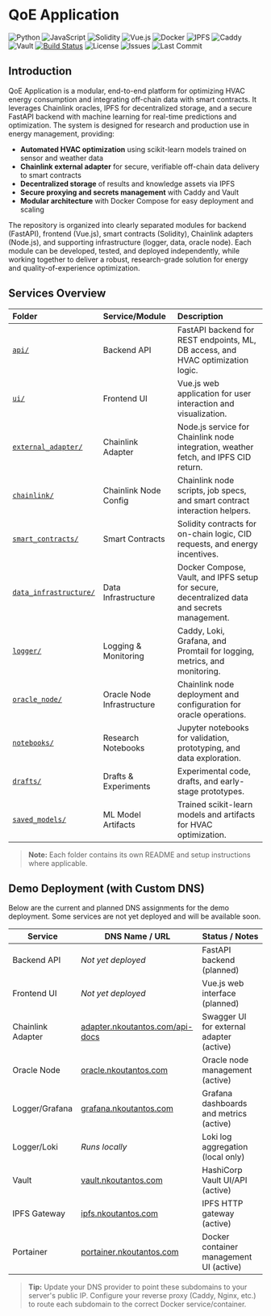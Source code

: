 # QoE Application

![Python](https://img.shields.io/badge/python-3.10%2B-blue?logo=python) ![JavaScript](https://img.shields.io/badge/javascript-ES2021-yellow?logo=javascript) ![Solidity](https://img.shields.io/badge/solidity-%5E0.8.20-black?logo=solidity) ![Vue.js](https://img.shields.io/badge/vue-3.x-brightgreen?logo=vue.js) ![Docker](https://img.shields.io/badge/docker-ready-blue?logo=docker) ![IPFS](https://img.shields.io/badge/IPFS-enabled-blueviolet?logo=ipfs) ![Caddy](https://img.shields.io/badge/Caddy-proxy-green?logo=caddy) ![Vault](https://img.shields.io/badge/Vault-secrets-yellow?logo=hashicorp) [![Build Status](https://github.com/nikolaoskoutantos/QOE-Application-Chainlink-DKG-intergration/actions/workflows/ci.yml/badge.svg)](https://github.com/nikolaoskoutantos/QOE-Application-Chainlink-DKG-intergration/actions/workflows/ci.yml) ![License](https://img.shields.io/github/license/nikolaoskoutantos/QOE-Application-Chainlink-DKG-intergration) ![Issues](https://img.shields.io/github/issues/nikolaoskoutantos/QOE-Application-Chainlink-DKG-intergration) ![Last Commit](https://img.shields.io/github/last-commit/nikolaoskoutantos/QOE-Application-Chainlink-DKG-intergration)

## Introduction

QoE Application is a modular, end-to-end platform for optimizing HVAC energy consumption and integrating off-chain data with smart contracts. It leverages Chainlink oracles, IPFS for decentralized storage, and a secure FastAPI backend with machine learning for real-time predictions and optimization. The system is designed for research and production use in energy management, providing:

- **Automated HVAC optimization** using scikit-learn models trained on sensor and weather data
- **Chainlink external adapter** for secure, verifiable off-chain data delivery to smart contracts
- **Decentralized storage** of results and knowledge assets via IPFS
- **Secure proxying and secrets management** with Caddy and Vault
- **Modular architecture** with Docker Compose for easy deployment and scaling

The repository is organized into clearly separated modules for backend (FastAPI), frontend (Vue.js), smart contracts (Solidity), Chainlink adapters (Node.js), and supporting infrastructure (logger, data, oracle node). Each module can be developed, tested, and deployed independently, while working together to deliver a robust, research-grade solution for energy and quality-of-experience optimization.

## Services Overview

| Folder                                | Service/Module             | Description                                                                                  |
| :---------------------------------------------- | :------------------------- | :------------------------------------------------------------------------------------------- |
| [`api/`](./api/)                                 | Backend API                | FastAPI backend for REST endpoints, ML, DB access, and HVAC optimization logic.              |
| [`ui/`](./ui/)                                   | Frontend UI                | Vue.js web application for user interaction and visualization.                               |
| [`external_adapter/`](./external_adapter/)       | Chainlink Adapter          | Node.js service for Chainlink node integration, weather fetch, and IPFS CID return.          |
| [`chainlink/`](./chainlink/)                     | Chainlink Node Config      | Chainlink node scripts, job specs, and smart contract interaction helpers.                   |
| [`smart_contracts/`](./smart_contracts/)         | Smart Contracts            | Solidity contracts for on-chain logic, CID requests, and energy incentives.                  |
| [`data_infrastructure/`](./data_infrastructure/) | Data Infrastructure        | Docker Compose, Vault, and IPFS setup for secure, decentralized data and secrets management. |
| [`logger/`](./logger/)                           | Logging & Monitoring       | Caddy, Loki, Grafana, and Promtail for logging, metrics, and monitoring.                     |
| [`oracle_node/`](./oracle_node/)                 | Oracle Node Infrastructure | Chainlink node deployment and configuration for oracle operations.                           |
| [`notebooks/`](./notebooks/)                     | Research Notebooks         | Jupyter notebooks for validation, prototyping, and data exploration.                         |
| [`drafts/`](./drafts/)                           | Drafts & Experiments       | Experimental code, drafts, and early-stage prototypes.                                       |
| [`saved_models/`](./api/saved_models/)           | ML Model Artifacts         | Trained scikit-learn models and artifacts for HVAC optimization.                             |

> **Note:** Each folder contains its own README and setup instructions where applicable.

## Demo Deployment (with Custom DNS)

Below are the current and planned DNS assignments for the demo deployment. Some services are not yet deployed and will be available soon.

| Service                | DNS Name / URL                        | Status / Notes                                   |
|------------------------|---------------------------------------|--------------------------------------------------|
| Backend API            | _Not yet deployed_                    | FastAPI backend (planned)                        |
| Frontend UI            | _Not yet deployed_                    | Vue.js web interface (planned)                   |
| Chainlink Adapter      | [adapter.nkoutantos.com/api-docs](https://adapter.nkoutantos.com/api-docs) | Swagger UI for external adapter (active)         |
| Oracle Node            | [oracle.nkoutantos.com](https://oracle.nkoutantos.com)         | Oracle node management (active)                  |
| Logger/Grafana         | [grafana.nkoutantos.com](https://grafana.nkoutantos.com)       | Grafana dashboards and metrics (active)          |
| Logger/Loki            | _Runs locally_                        | Loki log aggregation (local only)                |
| Vault                  | [vault.nkoutantos.com](https://vault.nkoutantos.com)           | HashiCorp Vault UI/API (active)                  |
| IPFS Gateway           | [ipfs.nkoutantos.com](https://ipfs.nkoutantos.com)             | IPFS HTTP gateway (active)                       |
| Portainer              | [portainer.nkoutantos.com](https://portainer.nkoutantos.com)   | Docker container management UI (active)          |

> **Tip:** Update your DNS provider to point these subdomains to your server's public IP. Configure your reverse proxy (Caddy, Nginx, etc.) to route each subdomain to the correct Docker service/container.
